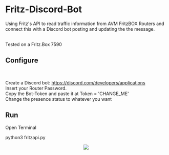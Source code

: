 # Fritz-Discord-Bot
Using Fritz's API to read traffic information from AVM FritzBOX Routers and connect this with a Discord bot posting and updating the the message.

<br> 
Tested on a Fritz.Box 7590

## Configure
<br>

Create a Discord bot: https://discord.com/developers/applications
<br>
Insert your Router Password.
<br>
Copy the Bot-Token and paste it at Token = 'CHANGE_ME'
<br>
Change the presence status to whatever you want

## Run

Open Terminal

python3 fritzapi.py

<div align="center">
<a href="https://i.gyazo.com/49daf60f36fae1d7307c7d8f9656facb.png">
<img src="https://i.gyazo.com/49daf60f36fae1d7307c7d8f9656facb.png" />
</a>
</div>
